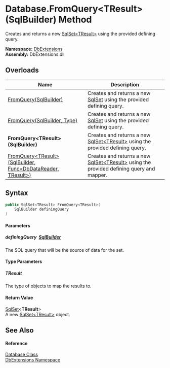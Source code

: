 Database.FromQuery&lt;TResult>(SqlBuilder) Method
=================================================
Creates and returns a new [SqlSet&lt;TResult>][1] using the provided defining query.
  
**Namespace:** [DbExtensions][2]  
**Assembly:** DbExtensions.dll

Overloads
---------

| Name                                                                   | Description                                                                                     |
| ---------------------------------------------------------------------- | ----------------------------------------------------------------------------------------------- |
| [FromQuery(SqlBuilder)][3]                                             | Creates and returns a new [SqlSet][4] using the provided defining query.                        |
| [FromQuery(SqlBuilder, Type)][5]                                       | Creates and returns a new [SqlSet][4] using the provided defining query.                        |
| **FromQuery&lt;TResult>(SqlBuilder)**                                  | Creates and returns a new [SqlSet&lt;TResult>][1] using the provided defining query.            |
| [FromQuery&lt;TResult>(SqlBuilder, Func&lt;DbDataReader, TResult>)][6] | Creates and returns a new [SqlSet&lt;TResult>][1] using the provided defining query and mapper. |


Syntax
------

```csharp
public SqlSet<TResult> FromQuery<TResult>(
	SqlBuilder definingQuery
)

```

#### Parameters

##### *definingQuery*  [SqlBuilder][7]
The SQL query that will be the source of data for the set.

#### Type Parameters

##### *TResult*
The type of objects to map the results to.

#### Return Value
[SqlSet][1]&lt;**TResult**>  
A new [SqlSet&lt;TResult>][1] object.

See Also
--------

#### Reference
[Database Class][8]  
[DbExtensions Namespace][2]  

[1]: ../SqlSet_1/README.md
[2]: ../README.md
[3]: FromQuery.md
[4]: ../SqlSet/README.md
[5]: FromQuery_1.md
[6]: FromQuery__1_1.md
[7]: ../SqlBuilder/README.md
[8]: README.md